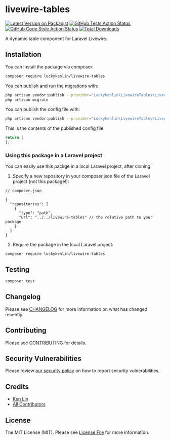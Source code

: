 # livewire-tables

[![Latest Version on Packagist](https://img.shields.io/packagist/v/luckykenlin/livewire-tables.svg?style=flat-square)](https://packagist.org/packages/luckykenlin/livewire-tables)
[![GitHub Tests Action Status](https://img.shields.io/github/workflow/status/luckykenlin/livewire-tables/run-tests?label=tests)](https://github.com/luckykenlin/livewire-tables/actions?query=workflow%3ATests+branch%3Amaster)
[![GitHub Code Style Action Status](https://img.shields.io/github/workflow/status/luckykenlin/livewire-tables/Check%20&%20fix%20styling?label=code%20style)](https://github.com/luckykenlin/livewire-tables/actions?query=workflow%3A"Check+%26+fix+styling"+branch%3Amaster)
[![Total Downloads](https://img.shields.io/packagist/dt/luckykenlin/livewire-tables.svg?style=flat-square)](https://packagist.org/packages/luckykenlin/livewire-tables)


A dynamic table component for Laravel Livewire.

## Installation

You can install the package via composer:

```bash
composer require luckykenlin/livewire-tables
```

You can publish and run the migrations with:

```bash
php artisan vendor:publish --provider="Luckykenlin\LivewireTables\LivewireTablesServiceProvider" --tag="livewire-tables-migrations"
php artisan migrate
```

You can publish the config file with:
```bash
php artisan vendor:publish --provider="Luckykenlin\LivewireTables\LivewireTablesServiceProvider" --tag="livewire-tables-config"
```

This is the contents of the published config file:

```php
return [
];
```

### Using this package in a Laravel project
You can easily use this packge in a local Laravel project, after cloning:

1. Specify a new repository in your composer.json file of the Laravel project (not this package!):
```
// composer.json

{
  "repositories": [
    {
      "type": "path",
      "url": "../../livewire-tables" // the relative path to your package
    }
  ]
}
```

2. Require the package in the local Laravel project:
``` 
composer require luckykenlin/livewire-tables
```

## Testing

```bash
composer test
```

## Changelog

Please see [CHANGELOG](CHANGELOG.md) for more information on what has changed recently.

## Contributing

Please see [CONTRIBUTING](.github/CONTRIBUTING.md) for details.

## Security Vulnerabilities

Please review [our security policy](../../security/policy) on how to report security vulnerabilities.

## Credits

- [Ken Lin](https://github.com/KenLin)
- [All Contributors](../../contributors)

## License

The MIT License (MIT). Please see [License File](LICENSE.md) for more information.
